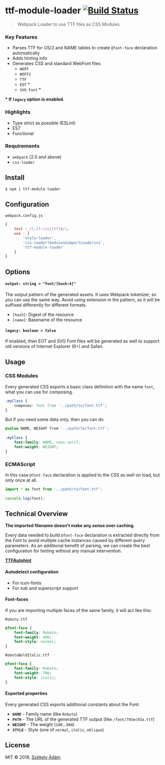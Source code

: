 ttf-module-loader  [![Build Status][X]][Y]
=================

> Webpack Loader to use TTF files as CSS Modules

### Key Features

- Parses TTF for OS/2 and NAME tables to create `@font-face` declaration
  automatically
- Adds hinting info
- Generates CSS and standard WebFont files
  - `WOFF`
  - `WOFF2`
  - `TTF`
  - `EOT` \*
  - `SVG Font` \*

**\* If `legacy` option is enabled.**

### Highlights

- Type strict as possible (ESLint)
- ES7
- Functional

### Requirements

- `webpack` (2.0 and above)
- `css-loader`

## Install

```bash
$ npm i ttf-module-loader
```

## Configuration

`webpack.config.js`

```javascript 
{
    test : /\.(?:css|ttf)$/i,
    use : [
        'style-loader',
        'css-loader?modules&importLoaders=1',
        'ttf-module-loader'
    ]
}
```

## Options

#### `output: string = "font/[hash:4]"`

The output pattern of the generated assets. It uses Webpack tokenizer, so
you can use the same way. Avoid using extension in the pattern, as it will be 
suffixed differently for different formats.

- `[hash]`: Digest of the resource
- `[name]`: Basename of the resource

#### `legacy: boolean = false`

If enabled, then EOT and SVG Font files will be generated as well to support 
old versions of Internet Explorer (6+) and Safari.

## Usage

### CSS Modules

Every generated CSS exports a basic class definition with the name `font`,
what you can use for composing.

```css
.myClass {
    composes: font from '../path/to/font.ttf';
}
```

But if you need some data only, then you can do

```css
@value NAME, WEIGHT from '../path/to/font.ttf';
 
.myClass {
    font-family: NAME, sans-serif;
    font-weight: WEIGHT;
}
```

### ECMAScript

In this case `@font-face` declaration is applied to the CSS as well on load,
but only once at all.

```javascript
import * as font from '../path/to/font.ttf';
 
console.log(font);
```

## Technical Overview

**The imported filename doesn't make any sense over caching.**
 
Every data needed to build `@font-face` declaration is extracted directly from
the Font to avoid multiple cache instances caused by different query 
parameters. As an additional benefit of parsing, we can create the best
configuration for hinting without any manual intervention.

**[TTFAutohint][0]**

#### Autodetect configuration

- For icon-fonts
- For sub and superscript support

#### Font-faces

If you are importing multiple faces of the same family, it will act like this:

`Roboto.ttf`

```css
@font-face {
    font-family: Roboto;
    font-weight: 400;
    font-style: normal;
}
```

`RobotoBoldItalic.ttf`

```css
@font-face {
    font-family: Roboto;
    font-weight: 700;
    font-style: italic;
}
```

#### Exported properties

Every generated CSS exports additional constants about the Font:

- **`NAME`** - Family name (like `Roboto`)
- **`PATH`** - The URL of the generated TTF output (like `/font/793ec93a.ttf`)
- **`WEIGHT`** - The weight (`100`...`900`)
- **`STYLE`** - Style (one of `normal`, `italic`, `oblique`)

## License

MIT © 2018, [Székely Ádám][Z]

[0]: https://www.freetype.org/ttfautohint/
[X]: https://api.travis-ci.com/enteocode/ttf-module-loader.svg?branch=master
[Y]: https://travis-ci.org/enteocode/ttf-module-loader
[Z]: https://github.com/enteocode

